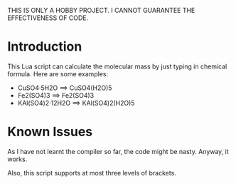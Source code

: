 THIS IS ONLY A HOBBY PROJECT. I CANNOT GUARANTEE THE EFFECTIVENESS OF CODE.

# Introduction

This Lua script can calculate the molecular mass by just typing in chemical formula. Here are some examples: 
- CuSO4·5H2O ==> CuSO4(H2O)5
- Fe2(SO4)3  ==> Fe2(SO4)3
- KAl(SO4)2·12H2O ==> KAl(SO4)2(H2O)5

# Known Issues

As I have not learnt the compiler so far, the code might be nasty. Anyway, it works.

Also, this script supports at most three levels of brackets.
